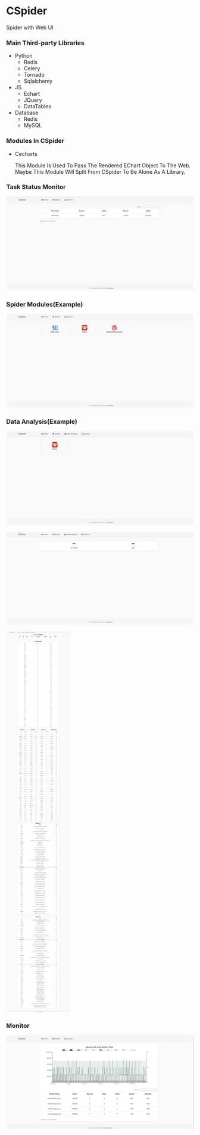 # CSpider
Spider with Web UI

### Main Third-party Libraries
* Python
  * Redis
  * Celery
  * Tornado
  * Sqlalchemy
* JS
  * Echart
  * JQuery
  * DataTables
* Database
  * Redis
  * MySQL

### Modules In CSpider
* Cecharts

  This Module Is Used To Pass The Rendered EChart Object To The Web. Maybe This Module Will Split From CSpider To Be Alone As A Library.

### Task Status Monitor
![image](https://github.com/Cichar/CSpider/blob/master/screenshots/task_update.png)

### Spider Modules(Example)
![image](https://github.com/Cichar/CSpider/blob/master/screenshots/spider_module.png)

### Data Analysis(Example)
![image](https://github.com/Cichar/CSpider/blob/master/screenshots/analysis.png)

![image](https://github.com/Cichar/CSpider/blob/master/screenshots/analysis_module.png)

![image](https://github.com/Cichar/CSpider/blob/master/screenshots/data_analysis.png)

### Monitor
![image](https://github.com/Cichar/CSpider/blob/master/screenshots/monitor.png)
